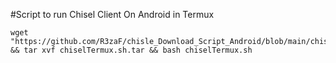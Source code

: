 #Script to run Chisel Client On Android in Termux
````
wget "https://github.com/R3zaF/chisle_Download_Script_Android/blob/main/chiselTermux.sh.tar" && tar xvf chiselTermux.sh.tar && bash chiselTermux.sh
````
